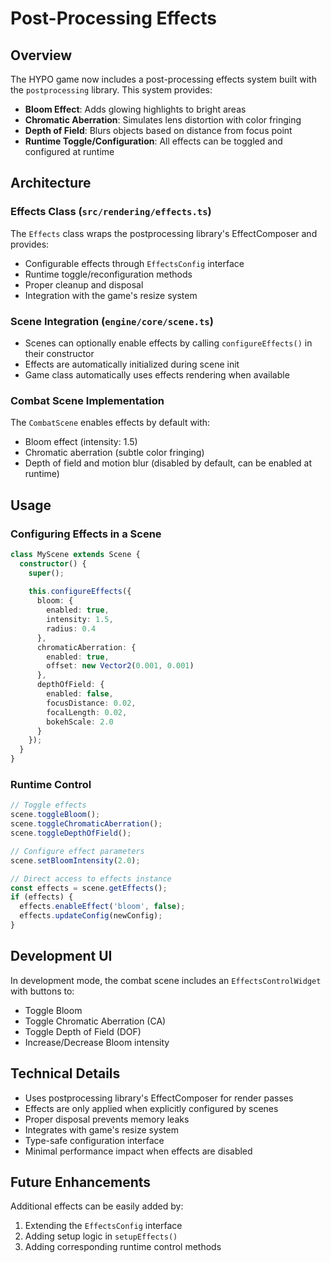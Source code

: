 # Post-Processing Effects

## Overview

The HYPO game now includes a post-processing effects system built with the `postprocessing` library. This system provides:

- **Bloom Effect**: Adds glowing highlights to bright areas
- **Chromatic Aberration**: Simulates lens distortion with color fringing
- **Depth of Field**: Blurs objects based on distance from focus point
- **Runtime Toggle/Configuration**: All effects can be toggled and configured at runtime

## Architecture

### Effects Class (`src/rendering/effects.ts`)

The `Effects` class wraps the postprocessing library's EffectComposer and provides:

- Configurable effects through `EffectsConfig` interface
- Runtime toggle/reconfiguration methods
- Proper cleanup and disposal
- Integration with the game's resize system

### Scene Integration (`engine/core/scene.ts`)

- Scenes can optionally enable effects by calling `configureEffects()` in their constructor
- Effects are automatically initialized during scene init
- Game class automatically uses effects rendering when available

### Combat Scene Implementation

The `CombatScene` enables effects by default with:
- Bloom effect (intensity: 1.5)
- Chromatic aberration (subtle color fringing)
- Depth of field and motion blur (disabled by default, can be enabled at runtime)

## Usage

### Configuring Effects in a Scene

```typescript
class MyScene extends Scene {
  constructor() {
    super();
    
    this.configureEffects({
      bloom: {
        enabled: true,
        intensity: 1.5,
        radius: 0.4
      },
      chromaticAberration: {
        enabled: true,
        offset: new Vector2(0.001, 0.001)
      },
      depthOfField: {
        enabled: false,
        focusDistance: 0.02,
        focalLength: 0.02,
        bokehScale: 2.0
      }
    });
  }
}
```

### Runtime Control

```typescript
// Toggle effects
scene.toggleBloom();
scene.toggleChromaticAberration();
scene.toggleDepthOfField();

// Configure effect parameters
scene.setBloomIntensity(2.0);

// Direct access to effects instance
const effects = scene.getEffects();
if (effects) {
  effects.enableEffect('bloom', false);
  effects.updateConfig(newConfig);
}
```

## Development UI

In development mode, the combat scene includes an `EffectsControlWidget` with buttons to:
- Toggle Bloom
- Toggle Chromatic Aberration (CA)
- Toggle Depth of Field (DOF)
- Increase/Decrease Bloom intensity

## Technical Details

- Uses postprocessing library's EffectComposer for render passes
- Effects are only applied when explicitly configured by scenes
- Proper disposal prevents memory leaks
- Integrates with game's resize system
- Type-safe configuration interface
- Minimal performance impact when effects are disabled

## Future Enhancements

Additional effects can be easily added by:
1. Extending the `EffectsConfig` interface
2. Adding setup logic in `setupEffects()`
3. Adding corresponding runtime control methods
